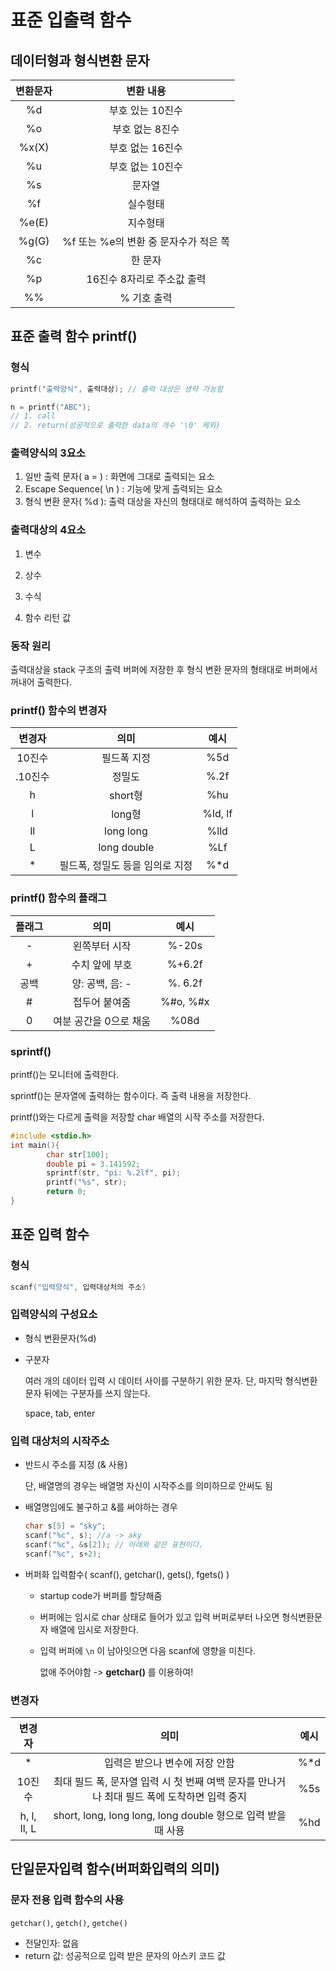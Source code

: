 # 표준 입출력 함수

## 데이터형과 형식변환 문자

| 변환문자 |               변환 내용               |
| :------: | :-----------------------------------: |
|    %d    |           부호 있는 10진수            |
|    %o    |            부호 없는 8진수            |
|  %x(X)   |           부호 없는 16진수            |
|    %u    |           부호 없는 10진수            |
|    %s    |                문자열                 |
|    %f    |               실수형태                |
|  %e(E)   |               지수형태                |
|  %g(G)   | %f 또는 %e의 변환 중 문자수가 적은 쪽 |
|    %c    |                한 문자                |
|    %p    |      16진수 8자리로 주소값 출력       |
|    %%    |              % 기호 출력              |



## 표준 출력 함수 printf()

### 형식

```c
printf("출력양식", 출력대상); // 출력 대상은 생략 가능함
```

```c++
n = printf("ABC");
// 1. call
// 2. return(성공적으로 출력한 data의 개수 '\0' 제외)
```

### 출력양식의 3요소

1. 일반 출력 문자( a = ) : 화면에 그대로 출력되는 요소
2. Escape Sequence( \n ) : 기능에 맞게 출력되는 요소
3. 형식 변환 문자( %d ): 출력 대상을 자신의 형태대로 해석하여 출력하는 요소



### 출력대상의 4요소

1. 변수

2. 상수

3. 수식

4. 함수 리턴 값

    

### 동작 원리

출력대상을 stack 구조의 출력 버퍼에 저장한 후 형식 변환 문자의 형태대로 버퍼에서 꺼내어 출력한다.

### printf() 함수의 변경자

| 변경자  |              의미               |  예시   |
| :-----: | :-----------------------------: | :-----: |
| 10진수  |           필드폭 지정           |   %5d   |
| .10진수 |             정밀도              |  %.2f   |
|    h    |             short형             |   %hu   |
|    l    |             long형              | %ld, lf |
|   ll    |            long long            |  %lld   |
|    L    |           long double           |   %Lf   |
|    *    | 필드폭, 정밀도 등을 임의로 지정 |   %*d   |

### printf() 함수의 플래그

| 플래그 |          의미          |   예시   |
| :----: | :--------------------: | :------: |
|   -    |     왼쪽부터 시작      |  %-20s   |
|   +    |     수치 앞에 부호     |  %+6.2f  |
|  공백  |    양: 공백, 음: -     | %. 6.2f  |
|   #    |     접두어 붙여줌      | %#o, %#x |
|   0    | 여분 공간을 0으로 채움 |   %08d   |

### sprintf()

printf()는 모니터에 출력한다.

 sprintf()는 문자열에 출력하는 함수이다. 즉 출력 내용을 저장한다.

printf()와는 다르게 출력을 저장할 char 배열의 시작 주소를 저장한다.

```c++
#include <stdio.h>
int main(){
        char str[100];
        double pi = 3.141592;
        sprintf(str, "pi: %.2lf", pi);
        printf("%s", str);
        return 0;
}
```



## 표준 입력 함수

### 형식

```c++
scanf("입력양식", 입력대상처의 주소)
```

### 입력양식의 구성요소

- 형식 변환문자(%d)

- 구분자

  여러 개의 데이터 입력 시 데이터 사이를 구분하기 위한 문자. 단, 마지막 형식변환 문자 뒤에는 구분자를 쓰지 않는다.

  space, tab, enter

### 입력 대상처의 시작주소

- 반드시 주소를 지정 (& 사용)

  단, 배열명의 경우는 배열명 자신이 시작주소를 의미하므로 안써도 됨

- 배열명임에도 불구하고 &를 써야하는 경우

  ```c++
  char s[5] = "sky";
  scanf("%c", s); //a -> aky
  scanf("%c", &s[2]); // 아래와 같은 표현이다.
  scanf("%c", s+2); 
  ```

- 버퍼화 입력함수( scanf(), getchar(), gets(), fgets() )

  - startup code가 버퍼를 할당해줌

  - 버퍼에는 임시로 char 상태로 들어가 있고 입력 버퍼로부터 나오면 형식변환문자 배열에 임시로 저장한다.

  - 입력 버퍼에 `\n` 이 남아잇으면 다음 scanf에 영향을 미친다.

    없애 주어야함 -> **getchar()** 를 이용하여!

  

### 변경자

|   변경자    |                             의미                             | 예시 |
| :---------: | :----------------------------------------------------------: | :--: |
|      *      |                입력은 받으나 변수에 저장 안함                | %*d  |
|   10진수    | 최대 필드 폭, 문자열 입력 시 첫 번째 여백 문자를 만나거나 최대 필드 폭에 도착하면 입력 중지 | %5s  |
| h, l, ll, L | short, long, long long, long double 형으로 입력 받을 때 사용 | %hd  |



## 단일문자입력 함수(버퍼화입력의 의미)

### 문자 전용 입력 함수의 사용

`getchar()`, `getch()`, `getche()`

- 전달인자: 없음
- return 값: 성공적으로 입력 받은 문자의 아스키 코드 값


